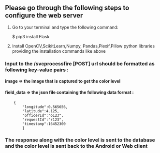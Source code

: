 ## Please go through the following steps to configure the web server

1. Go to your terminal and type the following command:

    $ pip3 install Flask
    
2. Install OpenCV,ScikitLearn,Numpy, Pandas,Piexif,Pillow python libraries providing the installation commands like above

### Input to the /svcprocessfire [POST] url should be formatted as following key-value pairs :

#### image => the image that is captured to get the color level
#### field_data => the json file containing the following data format :
        {
            "longitude":0.565656,
            "latitude":4.125,
            "officerId":"o123",
            "requestId":"r123",
            "timestamp":16452300
            }
            
### The response along with the color level is sent to the database and the color level is sent back to the Android or Web client

